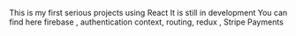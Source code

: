 This is my first serious projects using React 
It is still in development
You can find here firebase , authentication
context, routing, redux , Stripe Payments